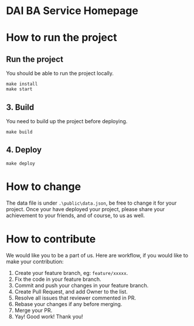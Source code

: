 # DAI BA Service Homepage

# How to run the project

## Run the project

You should be able to run the project locally.

```shell
make install
make start
```

## 3. Build

You need to build up the project before deploying.

```shell
make build
```

## 4. Deploy

```shell
make deploy
```

# How to change

The data file is under `.\public\data.json`, be free to change it for your project.
Once your have deployed your project, please share your achievement to your friends, and of course, to us as well.

# How to contribute

We would like you to be a part of us. Here are workflow, if you would like to make your contribution:

1. Create your feature branch, eg: `feature/xxxxx`.
2. Fix the code in your feature branch.
3. Commit and push your changes in your feature branch.
4. Create Pull Request, and add Owner to the list.
5. Resolve all issues that reviewer commented in PR.
6. Rebase your changes if any before merging.
7. Merge your PR.
8. Yay! Good work! Thank you!
